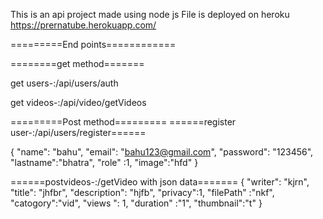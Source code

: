 This is an api project made using node js
File is deployed on heroku
https://prernatube.herokuapp.com/



=========End points============


 ========get method=======
 
 
 get users-:/api/users/auth 
 
 
 get videos-:/api/video/getVideos
 

 
 
=========Post method=========
======register user-:/api/users/register======

{
	  "name": "bahu",
    "email": "bahu123@gmail.com",
    "password": "123456",
    "lastname":"bhatra",
    "role" :1,
    "image":"hfd"
}







======postvideos-:/getVideo with json data=======
 {
	  "writer": "kjrn",
    "title": "jhfbr",
    "description": "hjfb",
    "privacy":1,
    "filePath" :"nkf",
    "catogory":"vid",
    "views ": 1,
    "duration" :"1",
    "thumbnail":"t" 
}
 
 
 
 
